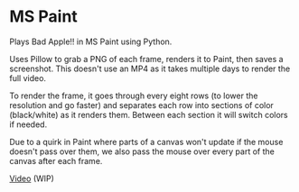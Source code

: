 # MS Paint

Plays Bad Apple!! in MS Paint using Python.

Uses Pillow to grab a PNG of each frame, renders it to Paint, then saves a screenshot. This doesn't use an MP4 as it takes multiple days to render the full video.

To render the frame, it goes through every eight rows (to lower the resolution and go faster) and separates each row into sections of color (black/white) as it renders them. Between each section it will switch colors if needed.

Due to a quirk in Paint where parts of a canvas won't update if the mouse doesn't pass over them, we also pass the mouse over every part of the canvas after each frame.

[Video](https://youtu.be/wDVdneDsAUk) (WIP)